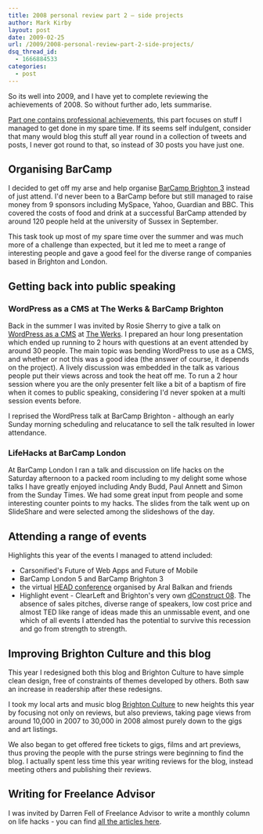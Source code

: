 ```yaml
---
title: 2008 personal review part 2 – side projects
author: Mark Kirby
layout: post
date: 2009-02-25
url: /2009/2008-personal-review-part-2-side-projects/
dsq_thread_id:
  - 1666884533
categories:
  - post
---
```

So its well into 2009, and I have yet to complete reviewing the achievements of 2008. So without further ado, lets summarise.

[Part one contains professional achievements][1], this part focuses on stuff I managed to get done in my spare time. If its seems self indulgent, consider that many would blog this stuff all year round in a collection of tweets and posts, I never got round to that, so instead of 30 posts you have just one.

## Organising BarCamp

I decided to get off my arse and help organise [BarCamp Brighton 3][2] instead of just attend. I'd never been to a BarCamp before but still managed to raise money from 9 sponsors including MySpace, Yahoo, Guardian and BBC. This covered the costs of food and drink at a successful BarCamp attended by around 120 people held at the university of Sussex in September.

This task took up most of my spare time over the summer and was much more of a challenge than expected, but it led me to meet a range of interesting people and gave a good feel for the diverse range of companies based in Brighton and London.

## Getting back into public speaking

### WordPress as a CMS at The Werks & BarCamp Brighton

Back in the summer I was invited by Rosie Sherry to give a talk on [WordPress as a CMS][3] at [The Werks][4]. I prepared an hour long presentation which ended up running to 2 hours with questions at an event attended by around 30 people. The main topic was bending WordPress to use as a CMS, and whether or not this was a good idea (the answer of course, it depends on the project). A lively discussion was embedded in the talk as various people put their views across and took the heat off me. To run a 2 hour session where you are the only presenter felt like a bit of a baptism of fire when it comes to public speaking, considering I'd never spoken at a multi session events before.

I reprised the WordPress talk at BarCamp Brighton - although an early Sunday morning scheduling and relucatance to sell the talk resulted in lower attendance.

### LifeHacks at BarCamp London

At BarCamp London I ran a talk and discussion on life hacks on the Saturday afternoon to a packed room including to my delight some whose talks I have greatly enjoyed including Andy Budd, Paul Annett and Simon from the Sunday Times. We had some great input from people and some interesting counter points to my hacks. The slides from the talk went up on SlideShare and were selected among the slideshows of the day.

## Attending a range of events

Highlights this year of the events I managed to attend included:

* Carsonified's Future of Web Apps and Future of Mobile
* BarCamp London 5 and BarCamp Brighton 3
* the virtual [HEAD conference][5] organised by Aral Balkan and friends
* Highlight event - ClearLeft and Brighton's very own [dConstruct 08][6]. The absence of sales pitches, diverse range of speakers, low cost price and almost TED like range of ideas made this an unmissable event, and one which of all events I attended has the potential to survive this recession and go from strength to strength.

## Improving Brighton Culture and this blog

This year I redesigned both this blog and Brighton Culture to have simple clean design, free of constraints of themes developed by others. Both saw an increase in readership after these redesigns.

I took my local arts and music blog [Brighton Culture][7] to new heights this year by focusing not only on reviews, but also previews, taking page views from around 10,000 in 2007 to 30,000 in 2008 almost purely down to the gigs and art listings.

We also began to get offered free tickets to gigs, films and art previews, thus proving the people with the purse strings were beginning to find the blog. I actually spent less time this year writing reviews for the blog, instead meeting others and publishing their reviews.

## Writing for Freelance Advisor

I was invited by Darren Fell of Freelance Advisor to write a monthly column on life hacks - you can find [all the articles here][8].

 [1]: http://mark-kirby.co.uk/2009/how-to-quit-your-job-and-start-a-new-life/
 [2]: http://barcampbrighton.org/
 [3]: http://mark-kirby.co.uk/2008/wordpress-as-a-cms-talk-and-sample-code/
 [4]: http://thewerks.org.uk/
 [5]: http://www.headconference.com/
 [6]: http://2008.dconstruct.org/
 [7]: http://www.brightonculture.co.uk/
 [8]: http://www.freelanceadvisor.co.uk/author/markkirby/